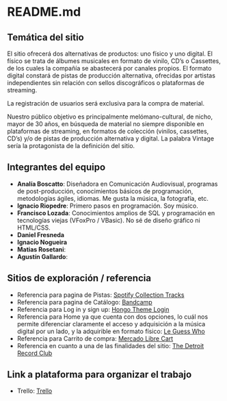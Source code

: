 # README.md

## Temática del sitio

El sitio ofrecerá dos alternativas de productos: uno físico y uno digital. El físico se trata de álbumes musicales en formato de vinilo, CD’s o Cassettes, de los cuales la compañía se abastecerá por canales propios. El formato digital constará de pistas de producción alternativa, ofrecidas por artistas independientes sin relación con sellos discográficos o plataformas de streaming.

La registración de usuarios será exclusiva para la compra de material.

Nuestro público objetivo es principalmente melómano-cultural, de nicho, mayor de 30 años, en búsqueda de material no siempre disponible en plataformas de streaming, en formatos de colección (vinilos, cassettes, CD’s) y/o de pistas de producción alternativa y digital. La palabra Vintage sería la protagonista de la definición del sitio.

## Integrantes del equipo

- **Analía Boscatto**: Diseñadora en Comunicación Audiovisual, programas de post-producción, conocimientos básicos de programación, metodologías ágiles, idiomas. Me gusta la música, la fotografía, etc.
- **Ignacio Riopedre**: Primero pasos en programación. Soy músico.
- **Francisco Lozada**: Conocimientos amplios de SQL y programación en tecnologías viejas (VFoxPro / VBasic). No sé de diseño gráfico ni HTML/CSS. 
- **Daniel Fresneda**
- **Ignacio Nogueira**
- **Matias Rosetani**:
- **Agustín Gallardo**:

## Sitios de exploración / referencia

- Referencia para pagina de Pistas: [Spotify Collection Tracks](https://open.spotify.com/collection/tracks)
- Referencia para pagina de Catálogo: [Bandcamp](https://bandcamp.com/)
- Referencia para Log in y sign up: [Hongo Theme Login](https://hongotheme.myshopify.com/account/login)
- Referencia para Home ya que cuenta con dos opciones, lo cuál nos permite diferenciar claramente el acceso y adquisición a la música digital por un lado, y la adquirible en formato físico: [Le Guess Who](https://leguesswho.com/)
- Referencia para Carrito de compra: [Mercado Libre Cart](https://www.mercadolibre.com.ar/gz/cart/v2)
- Referencia en cuanto a una de las finalidades del sitio: [The Detroit Record Club](https://www.thedetroitrecordclub.com/)

## Link a plataforma para organizar el trabajo

- Trello: [Trello](https://trello.com/b/jpyjm8Iz/proyecto-integrador/)
